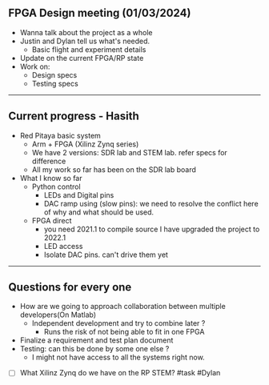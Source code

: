 ## FPGA Design meeting (01/03/2024)
- Wanna talk about the project as a whole 
- Justin and Dylan tell us what's needed.
	- Basic flight and experiment details
- Update on the current FPGA/RP state
- Work on:
	- Design specs
	- Testing specs
---
## Current progress - Hasith

- Red Pitaya basic system
	- Arm + FPGA (Xilinz Zynq series)
	- We have 2 versions: SDR lab and STEM lab. refer specs for difference
	- All my work so far has been on the SDR lab board
- What I know so far
	- Python control
		- LEDs and Digital pins
		- DAC ramp using (slow pins): we need to resolve the conflict here of why and what should be used. 
	- FPGA direct
		- you need 2021.1 to compile source I have upgraded the project to 2022.1
		- LED access 
		- Isolate DAC pins. can't drive them yet
---
## Questions for every one

- How are we going to approach collaboration between multiple developers(On Matlab)
	- Independent development and try to combine later ?
		- Runs the risk of not being able to fit in one FPGA
- Finalize a requirement and test plan document
- Testing: can this be done by some one else ? 
	- I might not have access to all the systems right now.
- [ ] What Xilinz Zynq do we have on the RP STEM? #task #Dylan 
